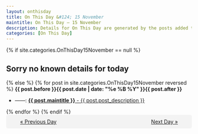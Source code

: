 ```yaml
---
layout: onthisday
title: On This Day &#124; 15 November
maintitle: On This Day — 15 November
description: Details for On This Day are generated by the posts added to the website so the content is subject to changes/updates over time.
categories: [On This Day]
---
```


{% if site.categories.OnThisDay15November == null %}
<h2>Sorry no known details for today</h2>
{% else %}
{% for post in site.categories.OnThisDay15November reversed %}
<strong>{{ post.before }}{{ post.date | date: "%e %B %Y" }}{{ post.after }}</strong>
<ul>
<li> ——: <a class="{{ post.class }}" href="{{ post.url }}"><strong>{{ post.maintitle }}</strong> - {{ post.post_description }}</a></li>
</ul>
{% endfor %}
{% endif %}
<br />
<div style="background-color: #f3f3f3; padding: 10px; border-radius: 5px; text-align: center; display: flex; justify-content: space-evenly;">
<a href="/onthisday/11/11-14">« Previous Day</a>
<span style="visibility:hidden;">[ Visit Leap Year February 29 ]</span>
<a href="/onthisday/11/11-16">Next Day »</a>
</div>

